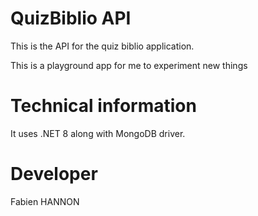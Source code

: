 # QuizBiblio API

This is the API for the quiz biblio application.

This is a playground app for me to experiment new things

# Technical information

It uses .NET 8 along with MongoDB driver.

# Developer

Fabien HANNON
